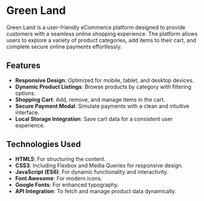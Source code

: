 # Green Land

Green Land is a user-friendly eCommerce platform designed to provide customers with a seamless online shopping experience. The platform allows users to explore a variety of product categories, add items to their cart, and complete secure online payments effortlessly.

## Features

- **Responsive Design**: Optimized for mobile, tablet, and desktop devices.
- **Dynamic Product Listings**: Browse products by category with filtering options.
- **Shopping Cart**: Add, remove, and manage items in the cart.
- **Secure Payment Modal**: Simulate payments with a clean and intuitive interface.
- **Local Storage Integration**: Save cart data for a consistent user experience.

## Technologies Used

- **HTML5**: For structuring the content.
- **CSS3**: Including Flexbox and Media Queries for responsive design.
- **JavaScript (ES6)**: For dynamic functionality and interactivity.
- **Font Awesome**: For modern icons.
- **Google Fonts**: For enhanced typography.
- **API Integration**: To fetch and manage product data dynamically.


